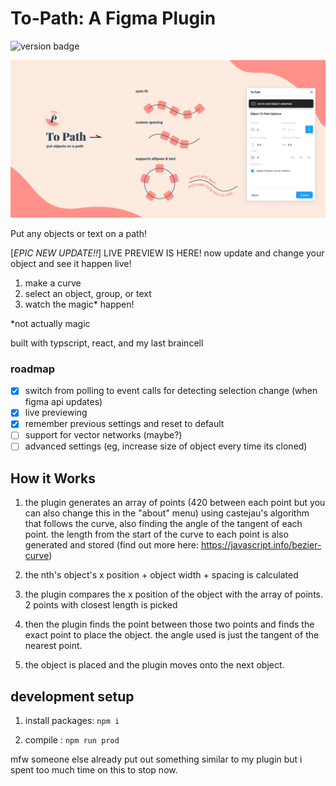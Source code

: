 
# To-Path: A Figma Plugin

![version badge](https://img.shields.io/badge/dynamic/json?color=ff69b4&label=version&query=version&url=https%3A%2F%2Fraw.githubusercontent.com%2Fcodelastnight%2Fto-path-figma%2Fmaster%2Fpackage.json?style=flat-square)


![logo and info image](info.png)

Put any objects or text on a path! 

[*EPIC NEW UPDATE!!*]
LIVE PREVIEW IS HERE! now update and change your object and see it happen live!

1. make a curve
2. select an object, group, or text
3. watch the magic* happen!

*not actually magic

built with typscript, react, and my last braincell

### roadmap 

-  [x] switch from polling to event calls for detecting selection change (when figma api updates)
-  [x] live previewing
-  [x] remember previous settings and reset to default
-  [ ] support for vector networks (maybe?)
-  [ ] advanced settings (eg, increase size of object every time its cloned)

## How it Works

1. the plugin generates an array of points (420 between each point but you can also change this in the "about" menu) using castejau's algorithm  that follows the curve, also finding the angle of the tangent of each point. the length from the start of the curve to each point is also generated and stored (find out more here: https://javascript.info/bezier-curve)

2. the nth's object's x position + object width + spacing is calculated
3. the plugin compares the x position of the object with the array of points. 2 points with closest length is picked 
4. then the plugin finds the point between those two points and finds the exact point to place the object. the angle used is just the tangent of the nearest point.
5. the object is placed and the plugin moves onto the next object.

## development setup

1.  install packages:
`npm i` 

2. compile :
`npm run prod`




mfw someone else already put out something similar to my plugin but i spent too much time on this to stop now.

